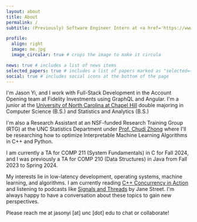 ```yaml
---
layout: about
title: About
permalink: /
subtitle: (Previously) Software Engineer Intern at <a href='https://www.fidelity.com/'>Fidelity Investments</a> | Chapel Hill, NC, US

profile:
  align: right
  image: me.jpg
  image_circular: true # crops the image to make it circula

news: true # includes a list of news items
selected_papers: true # includes a list of papers marked as "selected={true}"
social: true # includes social icons at the bottom of the page
---
```


I'm Jason Yi, and I work with Full-Stack Development in the Account Opening team at Fidelity Investments using GraphQL and Angular. I'm a junior at the [University of North Carolina at Chapel Hill](https://unc.edu) double majoring in Computer Science (B.S.) and Statistics and Analytics (B.S.)

I'm also a Research Assistant at an NSF-funded Research Training Group (RTG) at the UNC Statistics Department under [Prof. Chudi Zhong](https://chudizhong.github.io/) where I'll be researching how to optimize Interpretable Machine Learning Algorithms in C++ and Python.

I am currently a TA for COMP 211 (System Fundamentals) in C for Fall 2024, and I was previously a TA for COMP 210 (Data Structures) in Java from Fall 2023 to Spring 2024.

My interests lie in low-latency development, operating systems, machine learning, and algorithms. I am currently reading [C++ Concurrency in Action](https://beefnoodles.cc/assets/book/C++%20Concurrency%20in%20Action.pdf) and listening to podcasts like [Signals and Threads](https://signalsandthreads.com/) by Jane Street. I'm always happy to have a conversation about these topics to gain new perspectives.

Please reach me at jasonyi [at] unc [dot] edu to chat or collaborate!
